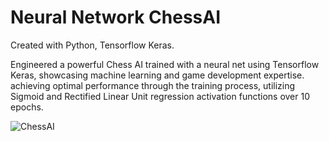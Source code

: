 
# Neural Network ChessAI

Created with Python, Tensorflow Keras. 

Engineered a powerful Chess AI trained with a neural net using Tensorflow Keras, showcasing machine learning and game development expertise. achieving optimal performance through the training process, utilizing Sigmoid and Rectified Linear Unit regression activation functions over 10 epochs.

![ChessAI](https://github.com/user-attachments/assets/8ce9366d-4c19-471f-beee-cc563e5f0974)
